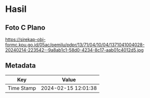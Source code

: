 # Hasil

## Foto C Plano

https://sirekap-obj-formc.kpu.go.id/05ac/pemilu/pdpr/13/71/04/10/04/1371041004028-20240214-223542--9a8ab1c1-58d0-4234-8c17-aab01c4012d5.jpg


## Metadata

| Key        | Value               |
| ---------- | ------------------- |
| Time Stamp | 2024-02-15 12:01:38 |



